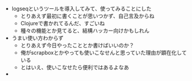 - logseqというツールを導入してみて、使ってみることにした
	- とりあえず最初に書くことが思いつかず、自己言及からね
	- Clojureで書かれてるんだ、すごいね
	- 種々の機能とか見てると、結構ハッカー向けかもしれん
- うまい使い方わからず
	- とりあえず今日やったこととか書けばいいのか？
	- 俺がscrapboxとかやっても使いこなせんと思っていた理由が顕在化している
	- とはいえ、使いこなせたら便利ではあるよなあ
-